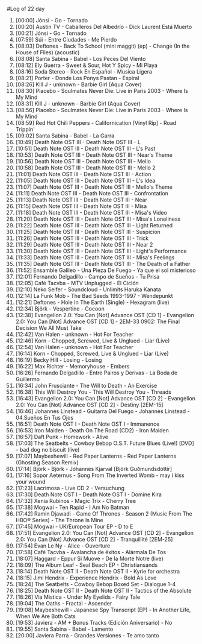 #Log of 22 day

1. [00:00] Jónsi - Go - Tornado
1. [00:20] Austin TV - Caballeros Del Albedrío - Dick Laurent Está Muerto
1. [00:21] Jónsi - Go - Tornado
1. [07:59] Súi - Entre Ciudades - Me Pierdo
1. [08:03] Deftones - Back To School (mini maggit) (ep) - Change (In the House of Flies) (acoustic)
1. [08:08] Santa Sabina - Babel - Los Peces Del Viento
1. [08:12] Ely Guerra - Sweet & Sour, Hot Y Spicy - Mi Playa
1. [08:16] Soda Stereo - Rock En Español - Musica Ligera
1. [08:21] Porter - Donde Los Ponys Pastan - Espiral
1. [08:26] KIll J - unknown - Barbie Girl (Aqua Cover)
1. [08:30] Placebo - Soulmates Never Die: Live in Paris 2003 - Where Is My Mind
1. [08:31] KIll J - unknown - Barbie Girl (Aqua Cover)
1. [08:56] Placebo - Soulmates Never Die: Live in Paris 2003 - Where Is My Mind
1. [08:59] Red Hot Chili Peppers - Californication [Vinyl Rip] - Road Trippin'
1. [09:02] Santa Sabina - Babel - La Garra
1. [10:49] Death Note OST III - Death Note OST III - L
1. [10:51] Death Note OST III - Death Note OST III - L's Past
1. [10:53] Death Note OST III - Death Note OST III - Near's Theme
1. [10:56] Death Note OST III - Death Note OST III - Mello
1. [10:58] Death Note OST III - Death Note OST III - Mello 2
1. [11:01] Death Note OST III - Death Note OST III - Action
1. [11:05] Death Note OST III - Death Note OST III - L's Idea
1. [11:07] Death Note OST III - Death Note OST III - Mello's Theme
1. [11:11] Death Note OST III - Death Note OST III - Confrontation
1. [11:13] Death Note OST III - Death Note OST III - Near
1. [11:15] Death Note OST III - Death Note OST III - Misa
1. [11:18] Death Note OST III - Death Note OST III - Misa's Video
1. [11:20] Death Note OST III - Death Note OST III - Misa's Loneliness
1. [11:22] Death Note OST III - Death Note OST III - Light Returned
1. [11:25] Death Note OST III - Death Note OST III - Suspicion
1. [11:26] Death Note OST III - Death Note OST III - Trick
1. [11:29] Death Note OST III - Death Note OST III - Near 2
1. [11:30] Death Note OST III - Death Note OST III - Light's Performance
1. [11:33] Death Note OST III - Death Note OST III - Misa's Feelings
1. [11:35] Death Note OST III - Death Note OST III - The Death of a Father
1. [11:52] Ensamble Galileo - Una Pieza De Fuego - Ya que el sol misterioso
1. [12:01] Fernando Delgadillo - Campo de Sueños - Tu Prisa
1. [12:05] Café Tacvba - MTV Unplugged - El Ciclón
1. [12:10] Neko Seifer - Soundcloud - Unlimits Haruka Kanata
1. [12:14] La Funk Mob - The Bad Seeds 1993-1997 - Wendepunkt
1. [12:21] Deftones - Hole In The Earth (Single) - Hexagram (live)
1. [12:34] Björk - Vespertine - Cocoon
1. [12:38] Evangelion 2.0: You Can [Not] Advance OST [CD 1] - Evangelion 2.0: You Can [Not] Advance OST [CD 1] - 2EM-33 0902: The Final Decision We All Must Take
1. [12:42] Van Halen - unknown - Hot For Teacher
1. [12:46] Korn - Chopped, Screwed, Live & Unglued - Liar (Live)
1. [12:54] Van Halen - unknown - Hot For Teacher
1. [16:14] Korn - Chopped, Screwed, Live & Unglued - Liar (Live)
1. [16:19] Becky Hill - Losing - Losing
1. [16:22] Max Richter - Memoryhouse - Embers
1. [16:26] Fernando Delgadillo - Entre Pairos y Derivas - La Boda de Guillermo
1. [16:34] John Frusciante - The Will to Death - An Exercise
1. [16:38] This Will Destroy You - This Will Destroy You - Threads
1. [16:43] Evangelion 2.0: You Can [Not] Advance OST [CD 2] - Evangelion 2.0: You Can [Not] Advance OST [CD 2] - Destiny [2EM-15]
1. [16:46] Johannes Linstead - Guitarra Del Fuego - Johannes Linstead - 04.Sueños En Tus Ojos
1. [16:51] Death Note OST I - Death Note OST I - Immanence
1. [16:53] Iron Maiden - Death On The Road (CD2) - Iron Maiden
1. [16:57] Daft Punk - Homework - Alive
1. [17:03] The Seatbelts - Cowboy Bebop O.S.T. Future Blues (Live!) [DVD] - bad dog no biscuit (live)
1. [17:07] Maybeshewill - Red Paper Lanterns - Red Paper Lanterns (Ghosting Season Remix)
1. [17:14] Björk - Björk - Jóhannes Kjarval [Björk Guðmundsdóttir]
1. [17:16] Sopor Aeternus - Song From The Inverted Womb - may i kiss your wound
1. [17:23] Lacrimosa - Live CD 2 - Versuchung
1. [17:30] Death Note OST I - Death Note OST I - Domine Kira
1. [17:32] Xenia Rubinos - Magic Trix - Cherry Tree
1. [17:38] Mogwai - Ten Rapid - I Am No Batman
1. [17:42] Ramin Djawadi - Game Of Thrones - Season 2 (Music From The HBO® Series) - The Throne Is Mine
1. [17:45] Mogwai - UK/European Tour EP - D to E
1. [17:51] Evangelion 2.0: You Can [Not] Advance OST [CD 2] - Evangelion 2.0: You Can [Not] Advance OST [CD 2] - Tranquillité [2EM-25]
1. [17:54] Evan Le Ny - Alice - Ouverture
1. [17:58] Café Tacvba - Avalancha de éxitos - Alármala De Tos
1. [18:07] Haggard - Eppur Si Muove - De la Morte Notre (live)
1. [18:09] The Album Leaf - Seal Beach EP - Christiansands
1. [18:14] Death Note OST II - Death Note OST II - Kyrie for orchestra
1. [18:15] Jimi Hendrix - Experience Hendrix - Bold As Love
1. [18:24] The Seatbelts - Cowboy Bebop Boxed Set - Dialogue 1-4
1. [18:25] Death Note OST II - Death Note OST II - Tactics of the Absolute
1. [18:26] Via Mistica - Under My Eyelids - Fairy Tale
1. [19:04] The Oaths - Fractal - Ascender
1. [19:08] Maybeshewill - Japanese Spy Transcript (EP) - In Another Life, When We Are Both Cats
1. [19:53] Javiera - AM + Bonus Tracks (Edición Aniversario) - No
1. [19:55] Santa Sabina - Babel - Lamento
1. [20:00] Javiera Parra - Grandes Versiones - Te amo tanto
